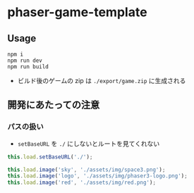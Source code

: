 # phaser-game-template

## Usage

```
npm i
npm run dev
npm run build
```

- ビルド後のゲームの zip は `./export/game.zip` に生成される

## 開発にあたっての注意

### パスの扱い

- `setBaseURL` を `./` にしないとルートを見てくれない

```js
this.load.setBaseURL('./');

this.load.image('sky', './assets/img/space3.png');
this.load.image('logo', './assets/img/phaser3-logo.png');
this.load.image('red', './assets/img/red.png');
```
